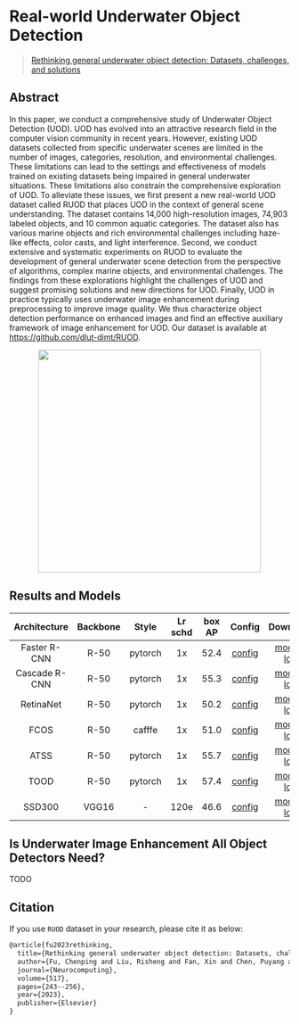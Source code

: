# Real-world Underwater Object Detection

> [Rethinking general underwater object detection: Datasets, challenges, and solutions](https://www.sciencedirect.com/science/article/abs/pii/S0925231222013169)

<!-- [DATASET] -->

## Abstract

In this paper, we conduct a comprehensive study of Underwater Object Detection (UOD). UOD has evolved into an attractive research field in the computer vision community in recent years. However, existing UOD datasets collected from specific underwater scenes are limited in the number of images, categories, resolution, and environmental challenges. These limitations can lead to the settings and effectiveness of models trained on existing datasets being impaired in general underwater situations. These limitations also constrain the comprehensive exploration of UOD. To alleviate these issues, we first present a new real-world UOD dataset called RUOD that places UOD in the context of general scene understanding. The dataset contains 14,000 high-resolution images, 74,903 labeled objects, and 10 common aquatic categories. The dataset also has various marine objects and rich environmental challenges including haze-like effects, color casts, and light interference. Second, we conduct extensive and systematic experiments on RUOD to evaluate the development of general underwater scene detection from the perspective of algorithms, complex marine objects, and environmental challenges. The findings from these explorations highlight the challenges of UOD and suggest promising solutions and new directions for UOD. Finally, UOD in practice typically uses underwater image enhancement during preprocessing to improve image quality. We thus characterize object detection performance on enhanced images and find an effective auxiliary framework of image enhancement for UOD. Our dataset is available at https://github.com/dlut-dimt/RUOD.

<!-- [IMAGE] -->

<div align=center>
<img src="https://user-images.githubusercontent.com/48282753/233956427-b75dba85-96b7-4ba7-9ccb-2aa3b1847bc6.png" height="400"/>
</div>

## Results and Models

| Architecture  | Backbone |  Style  | Lr schd | box AP |                      Config                       |         Download         |
| :-----------: | :------: | :-----: | :-----: | :----: | :-----------------------------------------------: | :----------------------: |
| Faster R-CNN  |   R-50   | pytorch |   1x    |  52.4  |    [config](./faster-rcnn_r50_fpn_1x_ruod.py)     | [model](<>) \| [log](<>) |
| Cascade R-CNN |   R-50   | pytorch |   1x    |  55.3  |    [config](./cascade-rcnn_r50_fpn_1x_ruod.py)    | [model](<>) \| [log](<>) |
|   RetinaNet   |   R-50   | pytorch |   1x    |  50.2  |     [config](./retinanet_r50_fpn_1x_ruod.py)      | [model](<>) \| [log](<>) |
|     FCOS      |   R-50   | cafffe  |   1x    |  51.0  | [config](./fcos_r50-caffe_fpn_gn-head_1x_ruod.py) | [model](<>) \| [log](<>) |
|     ATSS      |   R-50   | pytorch |   1x    |  55.7  |        [config](./atss_r50_fpn_1x_ruod.py)        | [model](<>) \| [log](<>) |
|     TOOD      |   R-50   | pytorch |   1x    |  57.4  |        [config](./tood_r50_fpn_1x_ruod.py)        | [model](<>) \| [log](<>) |
|    SSD300     |  VGG16   |    -    |  120e   |  46.6  |          [config](./ssd300_120e_ruod.py)          | [model](<>) \| [log](<>) |

## Is Underwater Image Enhancement All Object Detectors Need?

TODO

## Citation

If you use `RUOD` dataset in your research, please cite it as below:

```latex
@article{fu2023rethinking,
  title={Rethinking general underwater object detection: Datasets, challenges, and solutions},
  author={Fu, Chenping and Liu, Risheng and Fan, Xin and Chen, Puyang and Fu, Hao and Yuan, Wanqi and Zhu, Ming and Luo, Zhongxuan},
  journal={Neurocomputing},
  volume={517},
  pages={243--256},
  year={2023},
  publisher={Elsevier}
}
```
